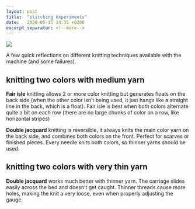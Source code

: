 ```yaml
---
layout: post
title:  "stitching experiments"
date:   2020-05-15 14:35 +0200
excerpt_separator: <!--more-->
---
```


![](/softwear/assets/images/knitting-tests.jpg)

A few quick reflections on different knitting techniques available with the machine (and some failures).

<!--more-->


## knitting two colors with medium yarn
**Fair isle** knitting allows 2 or more color knitting but generates floats on the back side (when the other color isn’t being used, it just hangs like a straight line in the back, which is a float). Fair isle is best when both colors alternate quite a bit on each row (there are no large chunks of color on a row, like horizontal stripes)

**Double jacquard** knitting is reversible, it always knits the main color yarn on the back side, and combines both colors on the front. Perfect for scarves or finished pieces. Every needle knits both colors, so thinner yarns should be used.

## knitting two colors with very thin yarn
**Double jacquard** works much better with thinner yarn. The carriage slides easily across the bed and doesn’t get caught. Thinner threads cause more holes, making the knit a very loose, even when properly adjusting the gauge.
